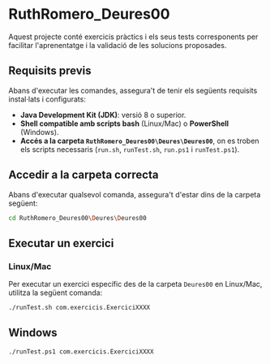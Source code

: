 # RuthRomero_Deures00

Aquest projecte conté exercicis pràctics i els seus tests corresponents per facilitar l'aprenentatge i la validació de les solucions proposades.

## Requisits previs
Abans d'executar les comandes, assegura't de tenir els següents requisits instal·lats i configurats:

- **Java Development Kit (JDK)**: versió 8 o superior.
- **Shell compatible amb scripts bash** (Linux/Mac) o **PowerShell** (Windows).
- **Accés a la carpeta `RuthRomero_Deures00\Deures\Deures00`**, on es troben els scripts necessaris (`run.sh`, `runTest.sh`, `run.ps1` i `runTest.ps1`).

## Accedir a la carpeta correcta
Abans d'executar qualsevol comanda, assegura't d'estar dins de la carpeta següent:  

```bash
cd RuthRomero_Deures00\Deures\Deures00
```

## Executar un exercici
### Linux/Mac
Per executar un exercici específic des de la carpeta `Deures00` en Linux/Mac, utilitza la següent comanda:

```bash
./runTest.sh com.exercicis.ExerciciXXXX
```

## Windows
```bash
./runTest.ps1 com.exercicis.ExerciciXXXX
```

